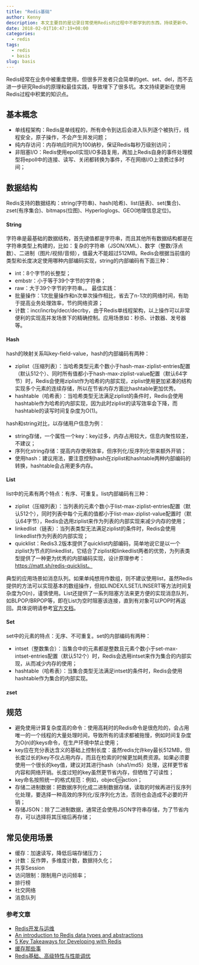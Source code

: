 ```yaml
---
title: "Redis基础"
author: Kenny
description: 本文主要目的是记录日常使用Redis的过程中不断学到的东西，持续更新中。
date: 2018-02-01T10:47:19+08:00
categories:
  - redis
tags:
  - redis
  - basis
slug: basis
---
```

Redis经常在业务中被重度使用，但很多开发者只会简单的get、set、del，而不去进一步研究Redis的原理和最佳实践，导致埋下了很多坑。本文持续更新在使用Redis过程中积累的知识点。

## 基本概念
  - 单线程架构：Redis是单线程的，所有命令到达后会进入队列逐个被执行，线程安全，原子操作，不会产生并发问题；
  - 纯内存访问：内存响应时间为100纳秒，保证Redis每秒万级别访问；
  - 非阻塞I/O：Redis使用epoll实现I/O多路复用，再加上Redis自身的事件处理模型将epoll中的连接、读写、关闭都转换为事件，不在网络I/O上浪费过多时间；

## 数据结构
Redis支持的数据结构：string(字符串)、hash(哈希)、list(链表)、set(集合)、zset(有序集合)、bitmaps(位图)、Hyperloglogs、GEO(地理信息定位)。
#### String
字符串是最基础的数据结构，首先键值都是字符串，而且其他所有数据结构都是在字符串类型上构建的，比如：复杂的字符串（JSON/XML）、数字（整数/浮点数）、二进制（图片/视频/音频），值最大不能超过512MB。Redis会根据当前值的类型和长度决定使用哪种内部编码实现，string的内部编码有下面三种：
  - int：8个字节的长整型；
  - embstr：小于等于39个字节的字符串；
  - raw：大于39个字节的字符串。。
最佳实践：
  - 批量操作：1次批量操作和n次单次操作相比，省去了n-1次的网络时间，有助于提高业务处理效率，节约网络资源；
  - 计数：incr/incrby/decr/decrby，由于Redis单线程架构，以上操作可以非常便利的实现高并发场景下的精确控制。应用场景如：秒杀、计数器、发号器等。

#### Hash
hash的映射关系叫key-field-value，hash的内部编码有两种：
  - ziplist（压缩列表）：当哈希类型元素个数小于hash-max-ziplist-entries配置（默认512个）、同时所有值都小于hash-max-ziplist-value配置（默认64字节）时，Redis会使用ziplist作为哈希的内部实现，ziplist使用更加紧凑的结构实现多个元素的连续存储，所以在节省内存方面比hashtable更加优秀。
  - hashtable（哈希表）：当哈希类型无法满足ziplist的条件时，Redis会使用hashtable作为哈希的内部实现，因为此时ziplist的读写效率会下降，而hashtable的读写时间复杂度为O(1)。

hash和string对比，以存储用户信息为例：
  - string存储，一个属性一个key：key过多，内存占用较大，信息内聚性较差，不建议；
  - 序列化string存储：提高内存使用效率，但序列化/反序列化带来额外开销；
  - 使用hash：建议用法，要注意控制hash在ziplist和hashtable两种内部编码的转换，hashtable会占用更多内存。

#### List
list中的元素有两个特点：有序、可重复。list内部编码有三种：
  - ziplist（压缩列表）：当列表的元素个数小于list-max-ziplist-entries配置（默认512个），同时列表中每个元素的值都小于list-max-ziplist-value配置时（默认64字节），Redis会选用ziplist来作为列表的内部实现来减少内存的使用；
  - linkedlist（链表）：当列表类型无法满足ziplist的条件时，Redis会使用linkedlist作为列表的内部实现；
  - quicklist：Redis3.2版本提供了quicklist内部编码，简单地说它是以一个ziplist为节点的linkedlist，它结合了ziplist和linkedlist两者的优势，为列表类型提供了一种更为优秀的内部编码实现，设计原理参考：https://matt.sh/redis-quicklist。

典型的应用场景如消息队列。如果单纯想用作数组，则不建议使用list，虽然Redis提供的方法可以实现基本的数组操作，但如LINDEX/LSET/LINSERT等方法时间复杂度为O(n)，谨慎使用。List还提供了一系列阻塞方法来更方便的实现消息队列，如BLPOP/BRPOP等，即在List为空时阻塞该连接，直到有对象可以POP时再返回。具体说明请参考[官方文档](https://redis.io/topics/data-types-intro)。

#### Set
set中的元素的特点：无序、不可重复。set的内部编码有两种：
  - intset（整数集合）：当集合中的元素都是整数且元素个数小于set-max-intset-entries配置（默认512个）时，Redis会选用intset来作为集合的内部实现，从而减少内存的使用；
  - hashtable（哈希表）：当集合类型无法满足intset的条件时，Redis会使用hashtable作为集合的内部实现。

#### zset


## 规范
  - 避免使用计算复杂度高的命令：使用高耗时的Redis命令是很危险的，会占用唯一的一个线程的大量处理时间，导致所有的请求都被拖慢，例如时间复杂度为O(n)的keys命令，在生产环境中禁止使用；
  - key应在充分表达含义的基础上控制长度：虽然redis允许key最长512MB，但长度过长的key不仅占用内存，而且在检索的时候更加耗费资源。如果必须要使用一个很长的key值，建议对其进行hash（sha1/md5）处理，这样更节省内容和网络开销。长度过短的key虽然更节省内存，但牺牲了可读性；
  - key命名按照统一的格式规范：例如，object:id:action；
  - 存储二进制数据：把数据序列化成二进制数据存储，读取的时候再进行反序列化处理，要选择一种高效的序列化/反序列化方法，否则也会造成不必要的开销；
  - 存储JSON：除了二进制数据，通常还会使用JSON字符串存储，为了节省内存，可以选择将其压缩后再存储；

## 常见使用场景
  - 缓存：加速读写，降低后端存储压力；
  - 计数：反作弊，多维度计数，数据持久化；
  - 共享Session
  - 访问限制：限制用户访问频率；
  - 排行榜
  - 社交网络
  - 消息队列

### 参考文章
  - [Redis开发与运维](https://book.douban.com/subject/26971561/)
  - [An introduction to Redis data types and abstractions](https://redis.io/topics/data-types-intro)
  - [5 Key Takeaways for Developing with Redis](https://redislabs.com/blog/5-key-takeaways-for-developing-with-redis/)
  - [缓存那些事](https://tech.meituan.com/cache_about.html)
  - [Redis基础、高级特性与性能调优](https://www.jianshu.com/p/2f14bc570563)
